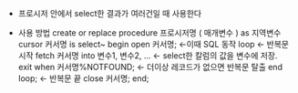- 프로시저 안에서 select한 결과가 여러건일 때 사용한다

- 사용 방법
create or replace procedure 프로시저명
(
	매개변수
)
as
	지역변수
	cursor 커서명 is select~
begin
	open 커서명;							 ←이때 SQL 동작
	loop 								 ← 반복문 시작
		fetch 커서명 into 변수1, 변수2, ... ← select한 칼럼의 값을 변수에 저장.
		exit when 커서명%NOTFOUND;		 ← 더이상 레코드가 없으면 반복문 탈출
	end loop;						← 반복문 끝
	close 커서명;
end;